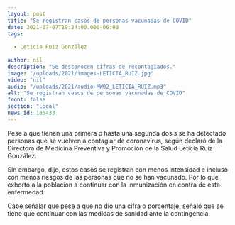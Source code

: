 ```yaml
---
layout: post
title: "Se registran casos de personas vacunadas de COVID"
date: 2021-07-07T19:24:00.000-06:00
tags:
  
  - Leticia Ruiz González
  
author: nil
description: "Se desconocen cifras de recontagiados."
image: "/uploads/2021/images-LETICIA_RUIZ.jpg"
video: "nil"
audio: "/uploads/2021/audio-MW02_LETICIA_RUIZ.mp3"
alt: "Se registran casos de personas vacunadas de COVID"
front: false
section: "Local"
news_id: 185433
---
```


Pese a que tienen una primera o hasta una segunda dosis se ha detectado personas que se vuelven a contagiar de coronavirus, según declaró de la Directora de Medicina Preventiva y Promoción de la Salud Leticia Ruiz González.

Sin embargo, dijo, estos casos se registran con menos intensidad e incluso con menos riesgos de las personas que no se han vacunado. Por lo que exhortó a la población a continuar con la inmunización en contra de esta enfermedad.

Cabe señalar que pese a que no dio una cifra o porcentaje, señaló que se tiene que continuar con las medidas de sanidad ante la contingencia.

